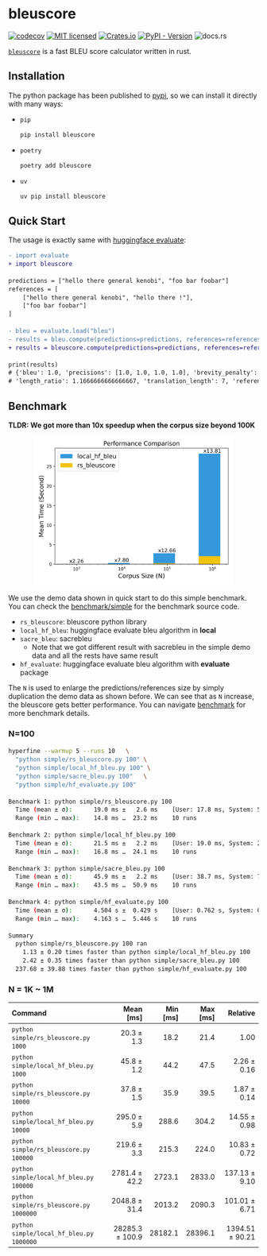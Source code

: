 # bleuscore

[![codecov](https://codecov.io/gh/shenxiangzhuang/bleuscore/graph/badge.svg?token=ckgU5oGbxf)](https://codecov.io/gh/shenxiangzhuang/bleuscore)
[![MIT licensed](https://img.shields.io/badge/license-MIT-blue.svg)](./LICENSE)
[![Crates.io](https://img.shields.io/crates/v/bleuscore)](https://crates.io/crates/bleuscore)
[![PyPI - Version](https://img.shields.io/pypi/v/bleuscore)](https://pypi.org/project/bleuscore/)
![docs.rs](https://img.shields.io/docsrs/bleuscore)


[`bleuscore`](https://github.com/shenxiangzhuang/bleuscore)
is a fast BLEU score calculator written in rust.

## Installation
The python package has been published to [pypi](https://pypi.org/project/bleuscore/),
so we can install it directly with many ways: 

- `pip`
    ```bash
    pip install bleuscore
    ```

- `poetry`
    ```bash
    poetry add bleuscore
    ```

- `uv`
    ```bash
    uv pip install bleuscore
    ```

## Quick Start
The usage is exactly same with [huggingface evaluate](https://huggingface.co/spaces/evaluate-metric/bleu):

```diff
- import evaluate
+ import bleuscore

predictions = ["hello there general kenobi", "foo bar foobar"]
references = [
    ["hello there general kenobi", "hello there !"],
    ["foo bar foobar"]
]

- bleu = evaluate.load("bleu")
- results = bleu.compute(predictions=predictions, references=references)
+ results = bleuscore.compute(predictions=predictions, references=references)

print(results)
# {'bleu': 1.0, 'precisions': [1.0, 1.0, 1.0, 1.0], 'brevity_penalty': 1.0, 
# 'length_ratio': 1.1666666666666667, 'translation_length': 7, 'reference_length': 6}

```

## Benchmark

**TLDR: We got more than 10x speedup when the corpus size beyond 100K**

<p align="center">
  <img src="./benchmark/bench.png" alt="Benchmark" width="400" height="300">
</p>

We use the demo data shown in quick start to do this simple benchmark.
You can check the [benchmark/simple](./benchmark/simple) for the benchmark source code.

- `rs_bleuscore`: bleuscore python library
- `local_hf_bleu`: huggingface evaluate bleu algorithm in **local**
- `sacre_bleu`: sacrebleu
  - Note that we got different result with sacrebleu in the simple demo data and all the rests have same result
- `hf_evaluate`: huggingface evaluate bleu algorithm with **evaluate** package


The `N` is used to enlarge the predictions/references size by simply duplication the demo data as shown before.
We can see that as `N` increase, the bleuscore gets better performance.
You can navigate [benchmark](./benchmark/README.md) for more benchmark details.



### N=100

```bash
hyperfine --warmup 5 --runs 10   \
  "python simple/rs_bleuscore.py 100" \
  "python simple/local_hf_bleu.py 100" \
  "python simple/sacre_bleu.py 100"   \
  "python simple/hf_evaluate.py 100"

Benchmark 1: python simple/rs_bleuscore.py 100
  Time (mean ± σ):      19.0 ms ±   2.6 ms    [User: 17.8 ms, System: 5.3 ms]
  Range (min … max):    14.8 ms …  23.2 ms    10 runs

Benchmark 2: python simple/local_hf_bleu.py 100
  Time (mean ± σ):      21.5 ms ±   2.2 ms    [User: 19.0 ms, System: 2.5 ms]
  Range (min … max):    16.8 ms …  24.1 ms    10 runs

Benchmark 3: python simple/sacre_bleu.py 100
  Time (mean ± σ):      45.9 ms ±   2.2 ms    [User: 38.7 ms, System: 7.1 ms]
  Range (min … max):    43.5 ms …  50.9 ms    10 runs

Benchmark 4: python simple/hf_evaluate.py 100
  Time (mean ± σ):      4.504 s ±  0.429 s    [User: 0.762 s, System: 0.823 s]
  Range (min … max):    4.163 s …  5.446 s    10 runs

Summary
  python simple/rs_bleuscore.py 100 ran
    1.13 ± 0.20 times faster than python simple/local_hf_bleu.py 100
    2.42 ± 0.35 times faster than python simple/sacre_bleu.py 100
  237.68 ± 39.88 times faster than python simple/hf_evaluate.py 100
```

### N = 1K ~ 1M

| Command                                  |       Mean [ms] | Min [ms] | Max [ms] |        Relative |
|:-----------------------------------------|----------------:|---------:|---------:|----------------:|
| `python simple/rs_bleuscore.py 1000`     |      20.3 ± 1.3 |     18.2 |     21.4 |            1.00 |
| `python simple/local_hf_bleu.py 1000`    |      45.8 ± 1.2 |     44.2 |     47.5 |     2.26 ± 0.16 |
| `python simple/rs_bleuscore.py 10000`    |      37.8 ± 1.5 |     35.9 |     39.5 |     1.87 ± 0.14 |
| `python simple/local_hf_bleu.py 10000`   |     295.0 ± 5.9 |    288.6 |    304.2 |    14.55 ± 0.98 |
| `python simple/rs_bleuscore.py 100000`   |     219.6 ± 3.3 |    215.3 |    224.0 |    10.83 ± 0.72 |
| `python simple/local_hf_bleu.py 100000`  |   2781.4 ± 42.2 |   2723.1 |   2833.0 |   137.13 ± 9.10 |
| `python simple/rs_bleuscore.py 1000000`  |   2048.8 ± 31.4 |   2013.2 |   2090.3 |   101.01 ± 6.71 |
| `python simple/local_hf_bleu.py 1000000` | 28285.3 ± 100.9 |  28182.1 |  28396.1 | 1394.51 ± 90.21 |




